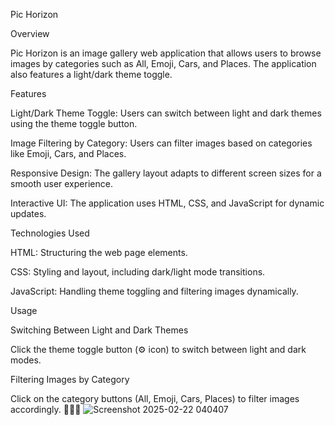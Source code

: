 Pic Horizon

Overview

Pic Horizon is an image gallery web application that allows users to browse images by categories such as All, Emoji, Cars, and Places. The application also features a light/dark theme toggle.

Features

Light/Dark Theme Toggle: Users can switch between light and dark themes using the theme toggle button.

Image Filtering by Category: Users can filter images based on categories like Emoji, Cars, and Places.

Responsive Design: The gallery layout adapts to different screen sizes for a smooth user experience.

Interactive UI: The application uses HTML, CSS, and JavaScript for dynamic updates.

Technologies Used

HTML: Structuring the web page elements.

CSS: Styling and layout, including dark/light mode transitions.

JavaScript: Handling theme toggling and filtering images dynamically.

Usage

Switching Between Light and Dark Themes

Click the theme toggle button (⚙️ icon) to switch between light and dark modes.

Filtering Images by Category

Click on the category buttons (All, Emoji, Cars, Places) to filter images accordingly.
👨🏼‍💻
![Screenshot 2025-02-22 040407](https://github.com/user-attachments/assets/cf53ac46-83a9-43bb-9c72-07ac83ca0800)
